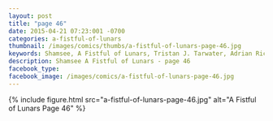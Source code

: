```yaml
---
layout: post
title: "page 46"
date: 2015-04-21 07:23:001 -0700
categories: a-fistful-of-lunars
thumbnail: /images/comics/thumbs/a-fistful-of-lunars-page-46.jpg
keywords: Shamsee, A Fistful of Lunars, Tristan J. Tarwater, Adrian Ricker
description: Shamsee A Fistful of Lunars - page 46
facebook_type: 
facebook_image: /images/comics/a-fistful-of-lunars-page-46.jpg
---
```

{% include figure.html src="a-fistful-of-lunars-page-46.jpg" alt="A Fistful of Lunars Page 46" %}